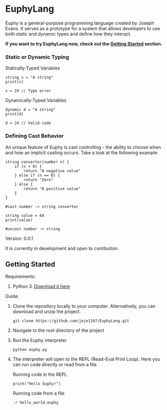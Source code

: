 # EuphyLang

Euphy is a general-purpose programming language created by Joseph Evans.
It serves as a prototype for a system that allows developers to use both static and dynamic
types and define how they interact.


**If you want to try EuphyLang now, check out the [Getting Started](#getting-started) section.**


### Static or Dynamic Typing

Statically-Typed Variables
```
string s = "A string"
print(s)

s = 24 // Type error
```

Dynamically-Typed Variables
```
dynamic d = "A string"
print(d)

d = 24 // Valid code
```


### Defining Cast Behavior
An unique feature of Euphy is cast controlling - the ability to choose when and how an
implicit casting occurs. Take a look at the following example:

```
string converter(number n) {
    if (n < 0) {
        return "A negative value"
    } else if (n == 0) {
        return "Zero"
    } else {
        return "A positive value"
    }
}

#cast number -> string converter

string value = 64
print(value)

#uncast number -> string
```

Version: 0.0.1

It is currently in development and open to contibution.


## Getting Started

Requirements:
    
1) Python 3. [Download it here](https://www.python.org/downloads)

Guide:
1) Clone the repository locally to your computer. Alternatively, you can download and unzip the project.

   ```
   git clone https://github.com/jeje1197/EuphyLang.git
   ```
    
2) Navigate to the root directory of the project
3) Run the Euphy interpreter

   ```
   python euphy.py
   ```

4) The interpreter will open to the REPL (Read-Eval Print Loop). Here you can run code directly or read from a file.

   Running code in the REPL
   ```
   print("Hello Euphy!")
   ```

   Running code from a file
   ```
   -r hello_world.euphy
   ```
